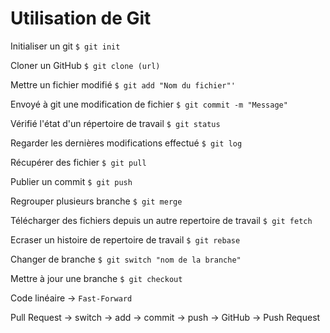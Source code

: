 # Utilisation de Git

Initialiser un git `$ git init`

Cloner un GitHub `$ git clone (url)`

Mettre un fichier modifié `$ git add "Nom du fichier"'`

Envoyé à git une modification de fichier `$ git commit -m "Message"`

Vérifié l'état d'un répertoire de travail `$ git status`

Regarder les dernières modifications effectué `$ git log`

Récupérer des fichier `$ git pull`

Publier un commit `$ git push`

Regrouper plusieurs branche `$ git merge`

Télécharger des fichiers depuis un autre repertoire de travail `$ git fetch`

Ecraser un histoire de repertoire de travail `$ git rebase`

Changer de branche `$ git switch "nom de la branche"`

Mettre à jour une branche `$ git checkout`

Code linéaire -> `Fast-Forward`

Pull Request -> switch -> add -> commit -> push -> GitHub -> Push Request